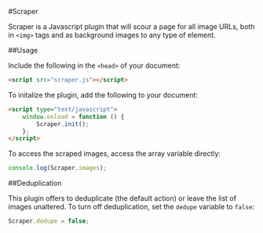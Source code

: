 #Scraper

Scraper is a Javascript plugin that will scour a page for all image URLs, both in `<img>` tags and as background images to any type of element.

##Usage

Include the following in the `<head>` of your document:

```html
<script src="scraper.js"></script>
```

To initalize the plugin, add the following to your document:

```html
<script type="text/javascript">
	window.onload = function () {
		Scraper.init();
	};
</script>
```

To access the scraped images, access the array variable directly:

```js
console.log(Scraper.images);
```

##Deduplication

This plugin offers to deduplicate (the default action) or leave the list of images unaltered. To turn off deduplication, set the `dedupe` variable to `false`:

```js
Scraper.dedupe = false;
```